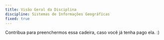 ```yaml
---
title: Visão Geral da Disciplina
discipline: Sistemas de Informações Geográficas
fixed: true
---
```


Contribua para preenchermos essa cadeira, caso você já tenha pago ela. :)
